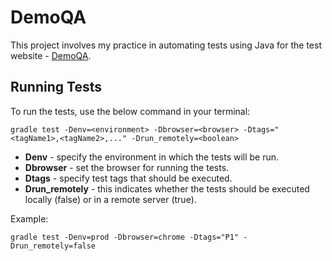 # DemoQA

This project involves my practice in automating tests using Java for the test website - [DemoQA](https://demoqa.com).

## Running Tests

To run the tests, use the below command in your terminal:

``
gradle test -Denv=<environment> -Dbrowser=<browser> -Dtags="<tagName1>,<tagName2>,..." -Drun_remotely=<boolean>
``
- **Denv** - specify the environment in which the tests will be run.
- **Dbrowser** - set the browser for running the tests.
- **Dtags** - specify test tags that should be executed.
- **Drun_remotely** - this indicates whether the tests should be executed locally (false) or in a remote server (true).

Example:

``
gradle test -Denv=prod -Dbrowser=chrome -Dtags="P1" -Drun_remotely=false
``